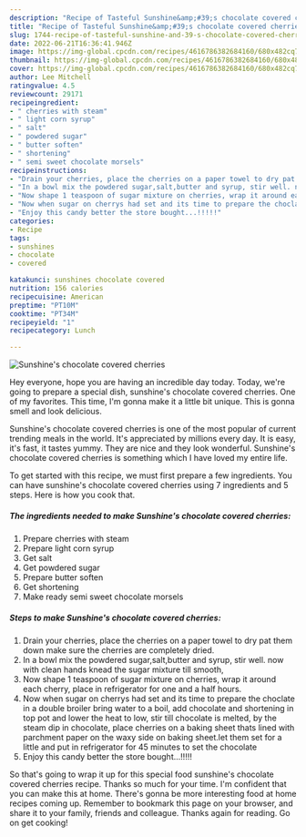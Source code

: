 ```yaml
---
description: "Recipe of Tasteful Sunshine&amp;#39;s chocolate covered cherries"
title: "Recipe of Tasteful Sunshine&amp;#39;s chocolate covered cherries"
slug: 1744-recipe-of-tasteful-sunshine-and-39-s-chocolate-covered-cherries
date: 2022-06-21T16:36:41.946Z
image: https://img-global.cpcdn.com/recipes/4616786382684160/680x482cq70/sunshines-chocolate-covered-cherries-recipe-main-photo.jpg
thumbnail: https://img-global.cpcdn.com/recipes/4616786382684160/680x482cq70/sunshines-chocolate-covered-cherries-recipe-main-photo.jpg
cover: https://img-global.cpcdn.com/recipes/4616786382684160/680x482cq70/sunshines-chocolate-covered-cherries-recipe-main-photo.jpg
author: Lee Mitchell
ratingvalue: 4.5
reviewcount: 29171
recipeingredient:
- " cherries with steam"
- " light corn syrup"
- " salt"
- " powdered sugar"
- " butter soften"
- " shortening"
- " semi sweet chocolate morsels"
recipeinstructions:
- "Drain your cherries, place the cherries on a paper towel to dry pat them down make sure the cherries are completely dried."
- "In a bowl mix the powdered sugar,salt,butter and syrup, stir well. now with clean hands knead the sugar mixture till smooth,"
- "Now shape 1 teaspoon of sugar mixture on cherries, wrap it around each cherry, place in refrigerator for one and a half hours."
- "Now when sugar on cherrys had set and its time to prepare the choclate in a double broiler bring water to a boil, add chocolate and shortening in top pot and lower the heat to low, stir till chocolate is melted, by the steam dip in chocolate, place cherries on a baking sheet thats lined with parchment paper on the waxy side on baking sheet.let them set for a little and put in refrigerator for 45 minutes to set the chocolate"
- "Enjoy this candy better the store bought...!!!!!"
categories:
- Recipe
tags:
- sunshines
- chocolate
- covered

katakunci: sunshines chocolate covered 
nutrition: 156 calories
recipecuisine: American
preptime: "PT10M"
cooktime: "PT34M"
recipeyield: "1"
recipecategory: Lunch

---
```



![Sunshine&#39;s chocolate covered cherries](https://img-global.cpcdn.com/recipes/4616786382684160/680x482cq70/sunshines-chocolate-covered-cherries-recipe-main-photo.jpg)

Hey everyone, hope you are having an incredible day today. Today, we're going to prepare a special dish, sunshine&#39;s chocolate covered cherries. One of my favorites. This time, I'm gonna make it a little bit unique. This is gonna smell and look delicious.



Sunshine&#39;s chocolate covered cherries is one of the most popular of current trending meals in the world. It's appreciated by millions every day. It is easy, it's fast, it tastes yummy. They are nice and they look wonderful. Sunshine&#39;s chocolate covered cherries is something which I have loved my entire life.


To get started with this recipe, we must first prepare a few ingredients. You can have sunshine&#39;s chocolate covered cherries using 7 ingredients and 5 steps. Here is how you cook that.

<!--inarticleads1-->

##### The ingredients needed to make Sunshine&#39;s chocolate covered cherries:

1. Prepare  cherries with steam
1. Prepare  light corn syrup
1. Get  salt
1. Get  powdered sugar
1. Prepare  butter soften
1. Get  shortening
1. Make ready  semi sweet chocolate morsels




<!--inarticleads2-->

##### Steps to make Sunshine&#39;s chocolate covered cherries:

1. Drain your cherries, place the cherries on a paper towel to dry pat them down make sure the cherries are completely dried.
1. In a bowl mix the powdered sugar,salt,butter and syrup, stir well. now with clean hands knead the sugar mixture till smooth,
1. Now shape 1 teaspoon of sugar mixture on cherries, wrap it around each cherry, place in refrigerator for one and a half hours.
1. Now when sugar on cherrys had set and its time to prepare the choclate in a double broiler bring water to a boil, add chocolate and shortening in top pot and lower the heat to low, stir till chocolate is melted, by the steam dip in chocolate, place cherries on a baking sheet thats lined with parchment paper on the waxy side on baking sheet.let them set for a little and put in refrigerator for 45 minutes to set the chocolate
1. Enjoy this candy better the store bought...!!!!!




So that's going to wrap it up for this special food sunshine&#39;s chocolate covered cherries recipe. Thanks so much for your time. I'm confident that you can make this at home. There's gonna be more interesting food at home recipes coming up. Remember to bookmark this page on your browser, and share it to your family, friends and colleague. Thanks again for reading. Go on get cooking!
